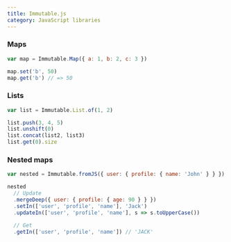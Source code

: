 ```yaml
---
title: Immutable.js
category: JavaScript libraries
---
```


### Maps

```js
var map = Immutable.Map({ a: 1, b: 2, c: 3 })
```

```js
map.set('b', 50)
map.get('b') // => 50
```

### Lists

```js
var list = Immutable.List.of(1, 2)
```

```js
list.push(3, 4, 5)
list.unshift(0)
list.concat(list2, list3)
list.get(0).size
```

### Nested maps

```js
var nested = Immutable.fromJS({ user: { profile: { name: 'John' } } })

nested
  // Update
  .mergeDeep({ user: { profile: { age: 90 } } })
  .setIn(['user', 'profile', 'name'], 'Jack')
  .updateIn(['user', 'profile', 'name'], s => s.toUpperCase())

  // Get
  .getIn(['user', 'profile', 'name']) // 'JACK'
```
